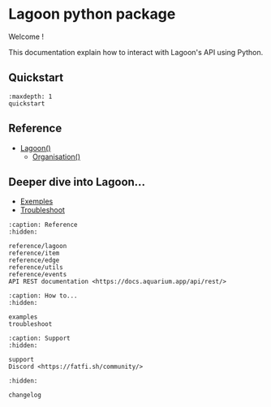 # Lagoon python package

Welcome !

This documentation explain how to interact with Lagoon's API using Python.

## Quickstart
```{toctree}
:maxdepth: 1
quickstart
```

## Reference
- [Lagoon()](reference/lagoon.md)
  - [Organisation()](reference/items/organisation.md)

## Deeper dive into Lagoon...
- [Exemples](examples.md)
- [Troubleshoot](troubleshoot.md)

```{toctree}
:caption: Reference
:hidden:

reference/lagoon
reference/item
reference/edge
reference/utils
reference/events
API REST documentation <https://docs.aquarium.app/api/rest/>
```

```{toctree}
:caption: How to...
:hidden:

examples
troubleshoot
```

```{toctree}
:caption: Support
:hidden:

support
Discord <https://fatfi.sh/community/>
```

```{toctree}
:hidden:

changelog
```

